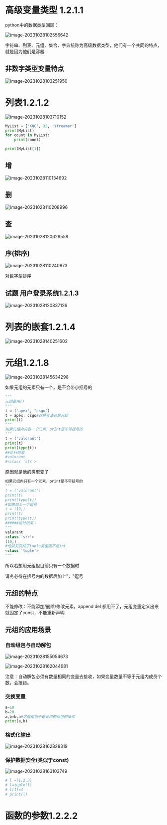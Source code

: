 # 高级变量类型 1.2.1.1 

python中的数据类型回顾：

![image-20231028102556642](assets/image-20231028102556642.png)

​	字符串、列表、元组、集合、字典统称为高级数据类型，他们有一个共同的特点，就是因为他们是容器

## 非数字类型变量特点

![image-20231028103251950](assets/image-20231028103251950.png)

# 列表1.2.1.2

![image-20231028103710152](assets/image-20231028103710152.png)

```python
MyList = ['XQC', 35, 'streamer']
print(MyList)
for count in MyList:
    print(count)

print(MyList[1])
```

## 增

![image-20231028110134692](assets/image-20231028110134692.png)

## 删

![image-20231028110208996](assets/image-20231028110208996.png)

## 查

![image-20231028120629558](assets/image-20231028120629558.png)

## 序(排序)

![image-20231028110240873](assets/image-20231028110240873.png)

对数字型排序

## 试题 用户登录系统1.2.1.3

![image-20231028120837126](assets/image-20231028120837126.png)

# 列表的嵌套1.2.1.4

![image-20231028140251602](assets/image-20231028140251602.png)

# 元组1.2.1.8

![image-20231028145634298](assets/image-20231028145634298.png)

如果元组的元素只有一个，是不会带小括号的

```python
"""
元组是用()
"""
t = ('apex', "csgo")
t = apex, csgo#这种写法也是元组
print(t)
"""
如果元组内只有一个元素，print是不带括号的
"""
t = ('valorant')
print(t)
print(type(t))
##运行结果
#valorant
#<class 'str'>
```

原因就是他的类型变了

```python
如果元组内只有一个元素，print是不带括号的
"""
t = ('valorant')
print(t)
print(type(t))
#如果加上一个逗号
t = (19,)
print(t)
print(type(t))
######运行结果：
"""
valorant
<class 'str'>
(19,)
#他就又变成了tuple类型而不是int
<class 'tuple'>
"""
```

所以若想用元组但目前只有一个数据时

请务必待在括号内的数据后加上"，"逗号

## 元组的特点

不能修改：不能添加/删除/修改元素，append del 都用不了，元组变量定义出来就固定了const，不能重新声明

## 元组的应用场景

### 自动组包与自动解包

![image-20231028155054673](assets/image-20231028155054673.png)

![image-20231028162044681](assets/image-20231028162044681.png)

注意：自动解包必须有数量相同的变量去接收，如果变量数量不等于元组内成员个数，会报错。

### 交换变量

```python
a=10
b=20
a,b=b,a#这就相当于是元组的组包的操作
print(a,b)
```

### 格式化输出

![image-20231028162828319](assets/image-20231028162828319.png)

### 保护数据安全(类似于const)

![image-20231028163103749](assets/image-20231028163103749.png)

```python
# l =[1,2,3]
# l=tuple(l)
# l[1]=4
# print(l)
```

# 函数的参数1.2.2.2